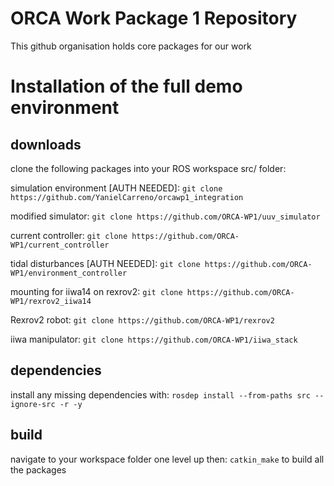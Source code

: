 # ORCA Work Package 1 Repository
This github organisation holds core packages for our work

# Installation of the full demo environment

## downloads

clone the following packages into your ROS workspace src/ folder:

simulation environment [AUTH NEEDED]: `git clone https://github.com/YanielCarreno/orcawp1_integration`

modified simulator: `git clone https://github.com/ORCA-WP1/uuv_simulator`

current controller: `git clone https://github.com/ORCA-WP1/current_controller`

tidal disturbances [AUTH NEEDED]: `git clone https://github.com/ORCA-WP1/environment_controller`

mounting for iiwa14 on rexrov2: `git clone https://github.com/ORCA-WP1/rexrov2_iiwa14`

Rexrov2 robot: `git clone https://github.com/ORCA-WP1/rexrov2`

iiwa manipulator: `git clone https://github.com/ORCA-WP1/iiwa_stack`


## dependencies

install any missing dependencies with: `rosdep install --from-paths src --ignore-src -r -y`

## build
navigate to your workspace folder one level up then: `catkin_make` to build all the packages